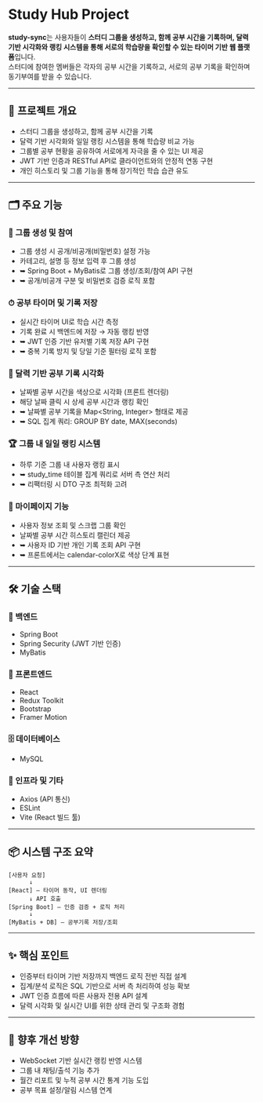 # Study Hub Project

**study-sync**는 사용자들이 **스터디 그룹을 생성하고, 함께 공부 시간을 기록하며, 달력 기반 시각화와 랭킹 시스템을 통해 서로의 학습량을 확인할 수 있는 타이머 기반 웹 플랫폼**입니다.  
스터디에 참여한 멤버들은 각자의 공부 시간을 기록하고, 서로의 공부 기록을 확인하며 동기부여를 받을 수 있습니다.

---

## 📌 프로젝트 개요

- 스터디 그룹을 생성하고, 함께 공부 시간을 기록
- 달력 기반 시각화와 일일 랭킹 시스템을 통해 학습량 비교 가능
- 그룹별 공부 현황을 공유하여 서로에게 자극을 줄 수 있는 UI 제공
- JWT 기반 인증과 RESTful API로 클라이언트와의 안정적 연동 구현
- 개인 히스토리 및 그룹 기능을 통해 장기적인 학습 습관 유도

---

## 🗂 주요 기능

### 👥 그룹 생성 및 참여
- 그룹 생성 시 공개/비공개(비밀번호) 설정 가능
- 카테고리, 설명 등 정보 입력 후 그룹 생성
- ➥ Spring Boot + MyBatis로 그룹 생성/조회/참여 API 구현
- ➥ 공개/비공개 구분 및 비밀번호 검증 로직 포함

### ⏱ 공부 타이머 및 기록 저장
- 실시간 타이머 UI로 학습 시간 측정
- 기록 완료 시 백엔드에 저장 → 자동 랭킹 반영
- ➥ JWT 인증 기반 유저별 기록 저장 API 구현
- ➥ 중복 기록 방지 및 당일 기준 필터링 로직 포함

### 📅 달력 기반 공부 기록 시각화
- 날짜별 공부 시간을 색상으로 시각화 (프론트 렌더링)
- 해당 날짜 클릭 시 상세 공부 시간과 랭킹 확인
- ➥ 날짜별 공부 기록을 Map<String, Integer> 형태로 제공
- ➥ SQL 집계 쿼리: GROUP BY date, MAX(seconds)

### 🏆 그룹 내 일일 랭킹 시스템
- 하루 기준 그룹 내 사용자 랭킹 표시
- ➥ study_time 테이블 집계 쿼리로 서버 측 연산 처리
- ➥ 리팩터링 시 DTO 구조 최적화 고려

### 📌 마이페이지 기능
- 사용자 정보 조회 및 스크랩 그룹 확인
- 날짜별 공부 시간 히스토리 캘린더 제공
- ➥ 사용자 ID 기반 개인 기록 조회 API 구현
- ➥ 프론트에서는 calendar-colorX로 색상 단계 표현

---

## 🛠️ 기술 스택

### 🧩 백엔드
- Spring Boot
- Spring Security (JWT 기반 인증)
- MyBatis

### 🎨 프론트엔드
- React
- Redux Toolkit
- Bootstrap
- Framer Motion

### 🗄 데이터베이스
- MySQL

### 🔧 인프라 및 기타
- Axios (API 통신)
- ESLint
- Vite (React 빌드 툴)

---

## 📦 시스템 구조 요약

```
[사용자 요청]
      ↓
[React] — 타이머 동작, UI 렌더링
      ↓ API 호출
[Spring Boot] — 인증 검증 + 로직 처리
      ↓
[MyBatis + DB] — 공부기록 저장/조회
```

---

## ✨ 핵심 포인트
- 인증부터 타이머 기반 저장까지 백엔드 로직 전반 직접 설계
- 집계/분석 로직은 SQL 기반으로 서버 측 처리하여 성능 확보
- JWT 인증 흐름에 따른 사용자 전용 API 설계
- 달력 시각화 및 실시간 UI를 위한 상태 관리 및 구조화 경험

---

## 📌 향후 개선 방향
- WebSocket 기반 실시간 랭킹 반영 시스템
- 그룹 내 채팅/출석 기능 추가
- 월간 리포트 및 누적 공부 시간 통계 기능 도입
- 공부 목표 설정/알림 시스템 연계


